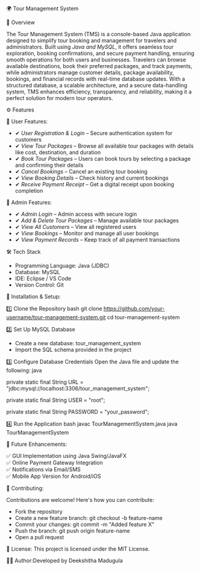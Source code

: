  🌍 Tour Management System

📌 Overview 

The Tour Management System (TMS) is a console-based Java application designed to simplify tour booking and management for travelers and administrators. 
Built using *Java and MySQL*, it offers seamless tour exploration, booking confirmations, and secure payment handling, ensuring smooth operations for both users and businesses.
Travelers can browse available destinations, book their preferred packages, and track payments, while administrators manage customer details, package availability, bookings, and financial records with real-time database updates.
With a structured database, a scalable architecture, and a secure data-handling system, TMS enhances efficiency, transparency, and reliability, making it a perfect solution for modern tour operators. 

⚙ Features

🔹 User Features:

- ✔ *User Registration & Login* – Secure authentication system for customers  
- ✔ *View Tour Packages* – Browse all available tour packages with details like cost, destination, and duration  
- ✔ *Book Tour Packages* – Users can book tours by selecting a package and confirming their details  
- ✔ *Cancel Bookings* – Cancel an existing tour booking  
- ✔ *View Booking Details* – Check history and current bookings  
- ✔ *Receive Payment Receipt* – Get a digital receipt upon booking completion

🔹 Admin Features:

- ✔ *Admin Login* – Admin access with secure login  
- ✔ *Add & Delete Tour Packages* – Manage available tour packages  
- ✔ *View All Customers* – View all registered users  
- ✔ *View Bookings* – Monitor and manage all user bookings  
- ✔ *View Payment Records* – Keep track of all payment transactions  

 🛠 Tech Stack

- Programming Language: Java (JDBC)  
- Database: MySQL  
- IDE: Eclipse / VS Code  
- Version Control: Git  

 🚀 Installation & Setup:

1️⃣ Clone the Repository
bash
git clone https://github.com/your-username/tour-management-system.git
cd tour-management-system

2️⃣ Set Up MySQL Database  
- Create a new database: tour_management_system  
- Import the SQL schema provided in the project  

3️⃣ Configure Database Credentials 
Open the Java file and update the following:
java

private static final String URL = "jdbc:mysql://localhost:3306/tour_management_system";

private static final String USER = "root";

private static final String PASSWORD = "your_password";


4️⃣ Run the Application
bash
javac TourManagementSystem.java
java TourManagementSystem

📝 Future Enhancements:

 ✅ GUI Implementation using Java Swing/JavaFX  
 ✅ Online Payment Gateway Integration  
 ✅ Notifications via Email/SMS  
 ✅ Mobile App Version for Android/iOS  

 🤝 Contributing:

Contributions are welcome! Here's how you can contribute:

- Fork the repository  
- Create a new feature branch:  git checkout -b feature-name  
- Commit your changes:   git commit -m "Added feature X"  
- Push the branch:  git push origin feature-name  
- Open a pull request  

 📜 License: This project is licensed under the MIT License.

👩‍💻 Author:Developed by Deekshitha Madugula


